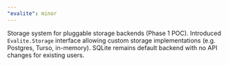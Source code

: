 ```yaml
---
"evalite": minor
---
```


Storage system for pluggable storage backends (Phase 1 POC). Introduced `Evalite.Storage` interface allowing custom storage implementations (e.g. Postgres, Turso, in-memory). SQLite remains default backend with no API changes for existing users.
